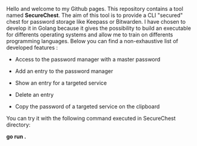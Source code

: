 Hello and welcome to my Github pages. This repository contains a tool named **SecureChest**. The aim of this tool is to provide a CLI "secured" chest for password storage like Keepass or Bitwarden. I have chosen to develop it in Golang because it gives the possibility to build an executable for differents operating systems and allow me to train on differents programming languages. Below you can find a non-exhaustive list of developed features :

- Access to the password manager with a master password

- Add an entry to the password manager

- Show an entry for a targeted service

- Delete an entry

- Copy the password of a targeted service on the clipboard

You can try it with the following command executed in SecureChest directory:

__go run .__